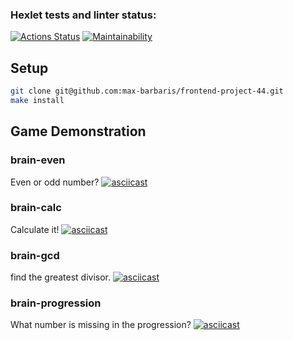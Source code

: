 ### Hexlet tests and linter status:
[![Actions Status](https://github.com/max-barbaris/frontend-project-44/actions/workflows/hexlet-check.yml/badge.svg)](https://github.com/max-barbaris/frontend-project-44/actions)
[![Maintainability](https://api.codeclimate.com/v1/badges/86a7c35a88fcd5d23a5b/maintainability)](https://codeclimate.com/github/max-barbaris/frontend-project-44/maintainability)

## Setup

```bash
git clone git@github.com:max-barbaris/frontend-project-44.git
make install
```

## Game Demonstration

### brain-even

Even or odd number?
[![asciicast](https://asciinema.org/a/G1lTjQSsbVb9kGN3S0qXKWdPs.svg)](https://asciinema.org/a/G1lTjQSsbVb9kGN3S0qXKWdPs)

### brain-calc
Calculate it!
[![asciicast](https://asciinema.org/a/wfGTz5x4IQw1ACc5JnHDhaG1c.svg)](https://asciinema.org/a/wfGTz5x4IQw1ACc5JnHDhaG1c)

### brain-gcd
find the greatest divisor.
[![asciicast](https://asciinema.org/a/vzuooUK0X7dlO9V1ww4JYLuY4.svg)](https://asciinema.org/a/vzuooUK0X7dlO9V1ww4JYLuY4)

### brain-progression
What number is missing in the progression?
[![asciicast](https://asciinema.org/a/PZIyuahk3EnoPYQBC1mhZ9Xei.svg)](https://asciinema.org/a/PZIyuahk3EnoPYQBC1mhZ9Xei)